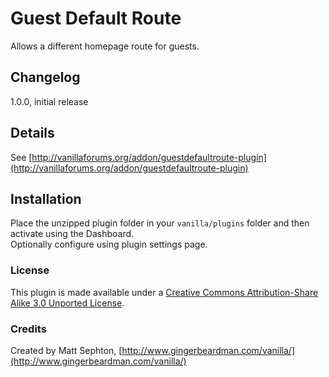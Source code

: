 # Guest Default Route

Allows a different homepage route for guests.

## Changelog
1.0.0, initial release

## Details
See [http://vanillaforums.org/addon/guestdefaultroute-plugin](http://vanillaforums.org/addon/guestdefaultroute-plugin)

## Installation
Place the unzipped plugin folder in your `vanilla/plugins` folder and then activate using the Dashboard.  
Optionally configure using plugin settings page.

### License
This plugin is made available under a [Creative Commons Attribution-Share Alike 3.0 Unported License](http://creativecommons.org/licenses/by-sa/3.0).

### Credits
Created by Matt Sephton, [http://www.gingerbeardman.com/vanilla/](http://www.gingerbeardman.com/vanilla/)